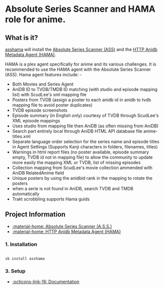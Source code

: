 # Absolute Series Scanner and HAMA role for anime.

## What is it?

[asshama](APPHOMEPAGE) will install the [Absolute Series Scanner (ASS)](https://github.com/ZeroQI/Absolute-Series-Scanner) and the [HTTP Anidb Metadata Agent (HAMA)](https://github.com/ZeroQI/Hama.bundle).

HAMA is a plex agent specifically for anime and its various challenges. It is recommended to use the HAMA agent with the Absolute Series Scanner (ASS). Hama agent features include: -

* Both Movies and Series Agent
* AniDB ID to TVDB/TMDB ID matching (with studio and episode mapping list) with ScudLee's xml mapping file
* Posters from TVDB (assign a poster to each anidb id in anidb to tvdb mapping file to avoid poster duplicates)
* TVDB episode screenshots
* Episode summary (in English only) courtesy of TVDB through ScudLee's XML episode mappings
* Uses studio from mapping file then AniDB (as often missing from AniDB)
* Search part entirely local through AniDB HTML API database file anime-titles.xml
* Separate language order selection for the series name and episode titles in Agent Settings (Supports Kanji characters in folders, filenames, titles)
* Warnings in html report files (no poster available, episode summary empty, TVDB id not in mapping file) to allow the community to update more easily the mapping XML or TVDB, list of missing episodes
* Collection mapping from ScudLee's movie collection ammended with AniDB RelatedAnime field
* Unique posters by using the anidbid rank in the mapping to rotate the posters
* when a serie is not found in AniDB, search TVDB and TMDB automatically
* Trakt scrobbling supports Hama guids


## Project Information

- [:material-home: Absolute Series Scanner (A.S.S.)](https://github.com/ZeroQI/Absolute-Series-Scanner)
- [:material-home: HTTP Anidb Metadata Agent (HAMA)](https://github.com/ZeroQI/Hama.bundle)

### 1. Installation

``` shell

sb install asshama

```

### 3. Setup

- [:octicons-link-16: Documentation](https://github.com/ZeroQI/Hama.bundle)

